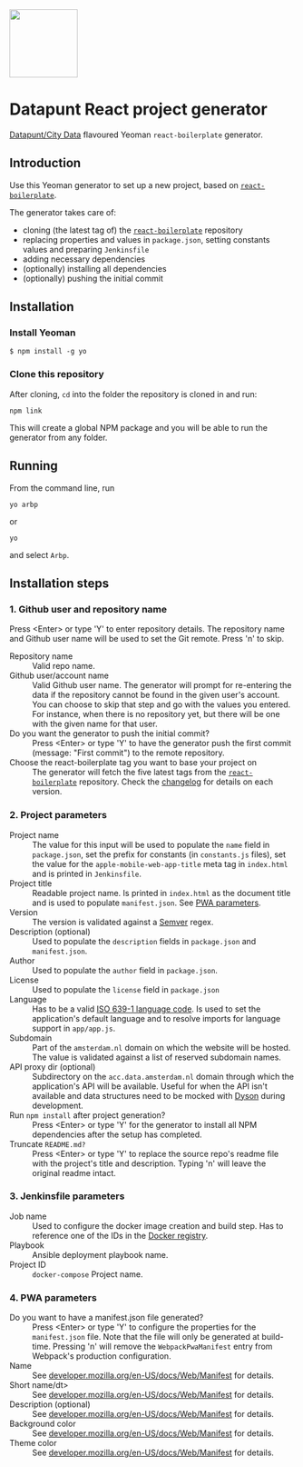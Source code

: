 <img src="https://avatars3.githubusercontent.com/u/14022058?s=200&amp;v=4" height="120" alt="" />

# Datapunt React project generator

<a href="https://www.amsterdam.nl/bestuur-organisatie/organisatie/dienstverlening/basisinformatie/basisinformatie/overbasisinformatie/distributie/city-data/">Datapunt/City Data</a> flavoured Yeoman `react-boilerplate` generator.

## Introduction

Use this Yeoman generator to set up a new project, based on <a href="https://github.com/react-boilerplate/react-boilerplate">`react-boilerplate`</a>.

The generator takes care of:
- cloning (the latest tag of) the <a href="https://github.com/react-boilerplate/react-boilerplate">`react-boilerplate`</a> repository
- replacing properties and values in `package.json`, setting constants values and preparing `Jenkinsfile`
- adding necessary dependencies
- (optionally) installing all dependencies
- (optionally) pushing the initial commit

## Installation

### Install Yeoman

```
$ npm install -g yo
```

### Clone this repository

After cloning, `cd` into the folder the repository is cloned in and run:

```
npm link
```

This will create a global NPM package and you will be able to run the generator from any folder.

## Running

From the command line, run

```
yo arbp
```

or

```
yo
```

and select `Arbp`.

## Installation steps

### 1. Github user and repository name

Press &lt;Enter&gt; or type 'Y' to enter repository details. The repository name and Github user name will be used to set the Git remote.
Press 'n' to skip.

<dl>
  <dt>Repository name</dt>
  <dd>Valid repo name.</dd>

  <dt>Github user/account name</dt>
  <dd>
    Valid Github user name. The generator will prompt for re-entering the data if the repository cannot be found in the given user's account. You can choose to skip that step and go with the values you entered. For instance, when there is no repository yet, but there will be one with the given name for that user.
  </dd>

  <dt>Do you want the generator to push the initial commit?</dt>
  <dd>Press &lt;Enter&gt; or type 'Y' to have the generator push the first commit (message: "First commit") to the remote repository.</dd>

  <dt>Choose the react-boilerplate tag you want to base your project on</dt>
  <dd>The generator will fetch the five latest tags from the <a href="https://github.com/react-boilerplate/react-boilerplate"><code>react-boilerplate</code></a> repository. Check the <a href="https://github.com/react-boilerplate/react-boilerplate/blob/master/Changelog.md">changelog</a> for details on each version.</dd>
</dl>

### 2. Project parameters

<dl>
  <dt>Project name</dt>
  <dd>The value for this input will be used to populate the <code>name</code> field in <code>package.json</code>, set the prefix for constants (in <code>constants.js</code> files), set the value for the <code>apple-mobile-web-app-title</code> meta tag in <code>index.html</code> and is printed in <code>Jenkinsfile</code>.</dd>

  <dt>Project title</dt>
  <dd>Readable project name. Is printed in <code>index.html</code> as the document title and is used to populate <code>manifest.json</code>. See <a href="#PWA parameters">PWA parameters</a>.</dd>

  <dt>Version</dt>
  <dd>The version is validated against a <a href="https://semver.org/">Semver</a> regex.</dd>

  <dt>Description (optional)</dt>
  <dd>Used to populate the <code>description</code> fields in <code>package.json</code> and <code>manifest.json</code>.</dd>

  <dt>Author</dt>
  <dd>Used to populate the <code>author</code> field in <code>package.json</code>.</dd>

  <dt>License</dt>
  <dd>Used to populate the <code>license</code> field in <code>package.json</code></dd>

  <dt>Language</dt>
  <dd>Has to be a valid <a href="https://en.wikipedia.org/wiki/List_of_ISO_639-1_codes">ISO 639-1 language code</a>. Is used to set the application's default language and to resolve imports for language support in <code>app/app.js</code>.</dd>

  <dt>Subdomain</dt>
  <dd>Part of the <code>amsterdam.nl</code> domain on which the website will be hosted. The value is validated against a list of reserved subdomain names.</dd>

  <dt>API proxy dir (optional)</dt>
  <dd>Subdirectory on the <code>acc.data.amsterdam.nl</code> domain through which the application's API will be available. Useful for when the API isn't available and data structures need to be mocked with <a href="https://github.com/webpro/dyson">Dyson</a> during development.</dd>

  <dt>Run <code>npm install</code> after project generation?</dt>
  <dd>Press &lt;Enter&gt; or type 'Y' for the generator to install all NPM dependencies after the setup has completed.</dd>

  <dt>Truncate <code>README.md?</code></dt>
  <dd>Press &lt;Enter&gt; or type 'Y' to replace the source repo's readme file with the project's title and description. Typing 'n' will leave the original readme intact.</dd>
</dl>

### 3. Jenkinsfile parameters

<dl>
  <dt>Job name</dt>
  <dd>Used to configure the docker image creation and build step. Has to reference one of the IDs in the <a href="https://build.app.amsterdam.nl/repositories/">Docker registry</a>.</dd>

  <dt>Playbook</dt>
  <dd>Ansible deployment playbook name.</dd>

  <dt>Project ID</dt>
  <dd><code>docker-compose</code> Project name.</dd>
</dl>

### 4. PWA parameters

<dl>
  <dt>Do you want to have a manifest.json file generated?</dt>
  <dd>Press &lt;Enter&gt; or type 'Y' to configure the properties for the <code>manifest.json</code> file. Note that the file will only be generated at build-time.
  Pressing 'n' will remove the <code>WebpackPwaManifest</code> entry from Webpack's production configuration.</dd>

  <dt>Name</dt>
  <dd>See <a href="https://developer.mozilla.org/en-US/docs/Web/Manifest#name">developer.mozilla.org/en-US/docs/Web/Manifest</a> for details.</dd>

  <dt>Short name/dt>
  <dd>See <a href="https://developer.mozilla.org/en-US/docs/Web/Manifest#short_name">developer.mozilla.org/en-US/docs/Web/Manifest</a> for details.</dd>

  <dt>Description (optional)</dt>
  <dd>See <a href="https://developer.mozilla.org/en-US/docs/Web/Manifest#description">developer.mozilla.org/en-US/docs/Web/Manifest</a> for details.</dd>

  <dt>Background color</dt>
  <dd>See <a href="https://developer.mozilla.org/en-US/docs/Web/Manifest#background_color">developer.mozilla.org/en-US/docs/Web/Manifest</a> for details.</dd>

  <dt>Theme color</dt>
  <dd>See <a href="https://developer.mozilla.org/en-US/docs/Web/Manifest#theme_color">developer.mozilla.org/en-US/docs/Web/Manifest</a> for details.</dd>
</dl>
